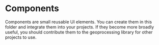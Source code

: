 # Components

Components are small reusable UI elements.  You can create them in this folder and integrate them into your projects.  If they become more broadly useful, you should contribute them to the geoprocessing library for other projects to use.
